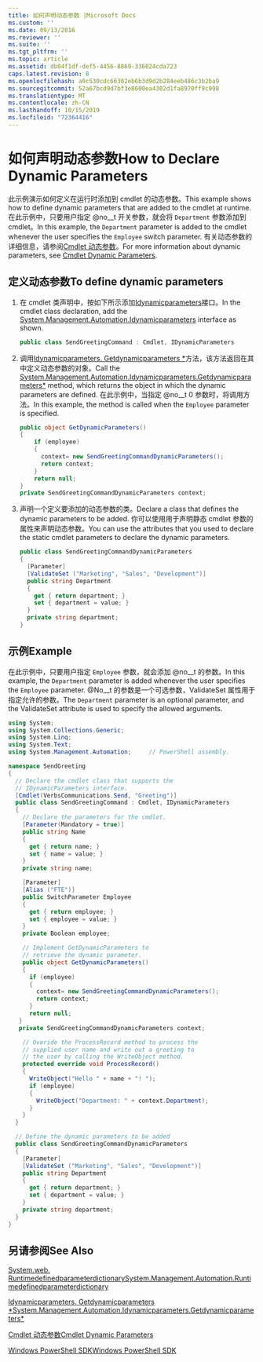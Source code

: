 ```yaml
---
title: 如何声明动态参数 |Microsoft Docs
ms.custom: ''
ms.date: 09/13/2016
ms.reviewer: ''
ms.suite: ''
ms.tgt_pltfrm: ''
ms.topic: article
ms.assetid: db04f1df-def5-4456-8869-336024cda723
caps.latest.revision: 8
ms.openlocfilehash: a9c530cdc66302eb6b3d9d2b284eeb486c3b2ba9
ms.sourcegitcommit: 52a67bcd9d7bf3e8600ea4302d1fa8970ff9c998
ms.translationtype: MT
ms.contentlocale: zh-CN
ms.lasthandoff: 10/15/2019
ms.locfileid: "72364416"
---
```

# <a name="how-to-declare-dynamic-parameters"></a><span data-ttu-id="cb5b0-102">如何声明动态参数</span><span class="sxs-lookup"><span data-stu-id="cb5b0-102">How to Declare Dynamic Parameters</span></span>

<span data-ttu-id="cb5b0-103">此示例演示如何定义在运行时添加到 cmdlet 的动态参数。</span><span class="sxs-lookup"><span data-stu-id="cb5b0-103">This example shows how to define dynamic parameters that are added to the cmdlet at runtime.</span></span> <span data-ttu-id="cb5b0-104">在此示例中，只要用户指定 @no__t 开关参数，就会将 `Department` 参数添加到 cmdlet。</span><span class="sxs-lookup"><span data-stu-id="cb5b0-104">In this example, the `Department` parameter is added to the cmdlet whenever the user specifies the `Employee` switch parameter.</span></span> <span data-ttu-id="cb5b0-105">有关动态参数的详细信息，请参阅[Cmdlet 动态参数](./cmdlet-dynamic-parameters.md)。</span><span class="sxs-lookup"><span data-stu-id="cb5b0-105">For more information about dynamic parameters, see [Cmdlet Dynamic Parameters](./cmdlet-dynamic-parameters.md).</span></span>

## <a name="to-define-dynamic-parameters"></a><span data-ttu-id="cb5b0-106">定义动态参数</span><span class="sxs-lookup"><span data-stu-id="cb5b0-106">To define dynamic parameters</span></span>

1. <span data-ttu-id="cb5b0-107">在 cmdlet 类声明中，按如下所示添加[Idynamicparameters](/dotnet/api/System.Management.Automation.IDynamicParameters)接口。</span><span class="sxs-lookup"><span data-stu-id="cb5b0-107">In the cmdlet class declaration, add the [System.Management.Automation.Idynamicparameters](/dotnet/api/System.Management.Automation.IDynamicParameters) interface as shown.</span></span>

   ```csharp
   public class SendGreetingCommand : Cmdlet, IDynamicParameters
   ```

2. <span data-ttu-id="cb5b0-108">调用[Idynamicparameters. Getdynamicparameters \*](/dotnet/api/System.Management.Automation.IDynamicParameters.GetDynamicParameters)方法，该方法返回在其中定义动态参数的对象。</span><span class="sxs-lookup"><span data-stu-id="cb5b0-108">Call the [System.Management.Automation.Idynamicparameters.Getdynamicparameters\*](/dotnet/api/System.Management.Automation.IDynamicParameters.GetDynamicParameters) method, which returns the object in which the dynamic parameters are defined.</span></span> <span data-ttu-id="cb5b0-109">在此示例中，当指定 @no__t 0 参数时，将调用方法。</span><span class="sxs-lookup"><span data-stu-id="cb5b0-109">In this example, the method is called when the `Employee` parameter is specified.</span></span>

   ```csharp
   public object GetDynamicParameters()
   {
       if (employee)
       {
         context= new SendGreetingCommandDynamicParameters();
         return context;
       }
       return null;
   }
   private SendGreetingCommandDynamicParameters context;
   ```

3. <span data-ttu-id="cb5b0-110">声明一个定义要添加的动态参数的类。</span><span class="sxs-lookup"><span data-stu-id="cb5b0-110">Declare a class that defines the dynamic parameters to be added.</span></span> <span data-ttu-id="cb5b0-111">你可以使用用于声明静态 cmdlet 参数的属性来声明动态参数。</span><span class="sxs-lookup"><span data-stu-id="cb5b0-111">You can use the attributes that you used to declare the static cmdlet parameters to declare the dynamic parameters.</span></span>

   ```csharp
   public class SendGreetingCommandDynamicParameters
   {
     [Parameter]
     [ValidateSet ("Marketing", "Sales", "Development")]
     public string Department
     {
       get { return department; }
       set { department = value; }
     }
     private string department;
   }
   ```

## <a name="example"></a><span data-ttu-id="cb5b0-112">示例</span><span class="sxs-lookup"><span data-stu-id="cb5b0-112">Example</span></span>

<span data-ttu-id="cb5b0-113">在此示例中，只要用户指定 `Employee` 参数，就会添加 @no__t 的参数。</span><span class="sxs-lookup"><span data-stu-id="cb5b0-113">In this example, the `Department` parameter is added whenever the user specifies the `Employee` parameter.</span></span> <span data-ttu-id="cb5b0-114">@No__t 的参数是一个可选参数，ValidateSet 属性用于指定允许的参数。</span><span class="sxs-lookup"><span data-stu-id="cb5b0-114">The `Department` parameter is an optional parameter, and the ValidateSet attribute is used to specify the allowed arguments.</span></span>

```csharp
using System;
using System.Collections.Generic;
using System.Linq;
using System.Text;
using System.Management.Automation;     // PowerShell assembly.

namespace SendGreeting
{
  // Declare the cmdlet class that supports the
  // IDynamicParameters interface.
  [Cmdlet(VerbsCommunications.Send, "Greeting")]
  public class SendGreetingCommand : Cmdlet, IDynamicParameters
  {
    // Declare the parameters for the cmdlet.
    [Parameter(Mandatory = true)]
    public string Name
    {
      get { return name; }
      set { name = value; }
    }
    private string name;

    [Parameter]
    [Alias ("FTE")]
    public SwitchParameter Employee
    {
      get { return employee; }
      set { employee = value; }
    }
    private Boolean employee;

    // Implement GetDynamicParameters to
    // retrieve the dynamic parameter.
    public object GetDynamicParameters()
    {
      if (employee)
      {
        context= new SendGreetingCommandDynamicParameters();
        return context;
      }
      return null;
   }
   private SendGreetingCommandDynamicParameters context;

    // Overide the ProcessRecord method to process the
    // supplied user name and write out a greeting to
    // the user by calling the WriteObject method.
    protected override void ProcessRecord()
    {
      WriteObject("Hello " + name + "! ");
      if (employee)
      {
        WriteObject("Department: " + context.Department);
      }
    }
  }

  // Define the dynamic parameters to be added
  public class SendGreetingCommandDynamicParameters
  {
    [Parameter]
    [ValidateSet ("Marketing", "Sales", "Development")]
    public string Department
    {
      get { return department; }
      set { department = value; }
    }
    private string department;
  }
}
```

## <a name="see-also"></a><span data-ttu-id="cb5b0-115">另请参阅</span><span class="sxs-lookup"><span data-stu-id="cb5b0-115">See Also</span></span>

[<span data-ttu-id="cb5b0-116">System.web. Runtimedefinedparameterdictionary</span><span class="sxs-lookup"><span data-stu-id="cb5b0-116">System.Management.Automation.Runtimedefinedparameterdictionary</span></span>](/dotnet/api/System.Management.Automation.RuntimeDefinedParameterDictionary)

[<span data-ttu-id="cb5b0-117">Idynamicparameters. Getdynamicparameters \*</span><span class="sxs-lookup"><span data-stu-id="cb5b0-117">System.Management.Automation.Idynamicparameters.Getdynamicparameters\*</span></span>](/dotnet/api/System.Management.Automation.IDynamicParameters.GetDynamicParameters)

[<span data-ttu-id="cb5b0-118">Cmdlet 动态参数</span><span class="sxs-lookup"><span data-stu-id="cb5b0-118">Cmdlet Dynamic Parameters</span></span>](./cmdlet-dynamic-parameters.md)

[<span data-ttu-id="cb5b0-119">Windows PowerShell SDK</span><span class="sxs-lookup"><span data-stu-id="cb5b0-119">Windows PowerShell SDK</span></span>](../windows-powershell-reference.md)